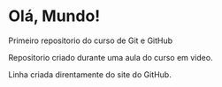 # Olá, Mundo!
 Primeiro repositorio do curso de Git e GitHub

Repositorio criado durante uma aula do curso em video.

Linha criada direntamente do site do GitHub.
